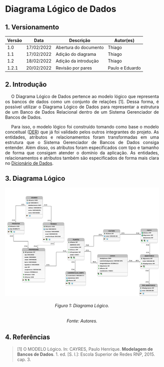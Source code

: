 # Diagrama Lógico de Dados

## 1. Versionamento

| Versão | Data       | Descrição             | Autor(es)       |
| ------ | ---------- | --------------------- | --------------- |
| 1.0    | 17/02/2022 | Abertura do documento | Thiago          |
| 1.1    | 17/02/2022 | Adição do diagrama    | Thiago          |
| 1.2    | 18/02/2022 | Adição da introdução  | Thiago          |
| 1.2.1  | 20/02/2022 | Revisão por pares     | Paulo e Eduardo |

## 2. Introdução

<p align="justify" style="text-indent: 20px">O Diagrama Lógico de Dados pertence ao modelo lógico que representa os bancos de dados como um conjunto de relações [1]. Dessa forma, é possível utilizar o Diagrama Lógico de Dados para representar a estrutura de um Banco de Dados Relacional dentro de um Sistema Gerenciador de Bancos de Dados.</p>

<p align="justify" style="text-indent: 20px">Para isso, o modelo lógico foi construído tomando como base o modelo conceitual (<a href="../der">DER</a>) que já foi validado pelos outros integrantes do projeto. As entidades, atributos e relacionamentos foram transformadas em uma estrutura que o Sistema Gerenciador de Bancos de Dados consiga entender. Além disso, os atributos foram especificados com tipo e tamanho de forma que consigam atender o domínio da aplicação. As entidades, relacionamentos e atributos também são especificados de forma mais clara no <a href="../dicionario_dados">Dicionário de Dados</a>.</p>

## 3. Diagrama Lógico

<img src="../../../assets/modelagem/extras/dld.png" class="zoom"/>
<h6 align = "center">Figura 1: Diagrama Lógico.</h6>
<h6 align = "center">Fonte: Autores.</h6>

## 4. Referências

> [1] O MODELO Lógico. In: CAYRES, Paulo Henrique. **Modelagem de Bancos de Dados**. 1. ed. [S. l.]: Escola Superior de Redes RNP, 2015. cap. 3.
